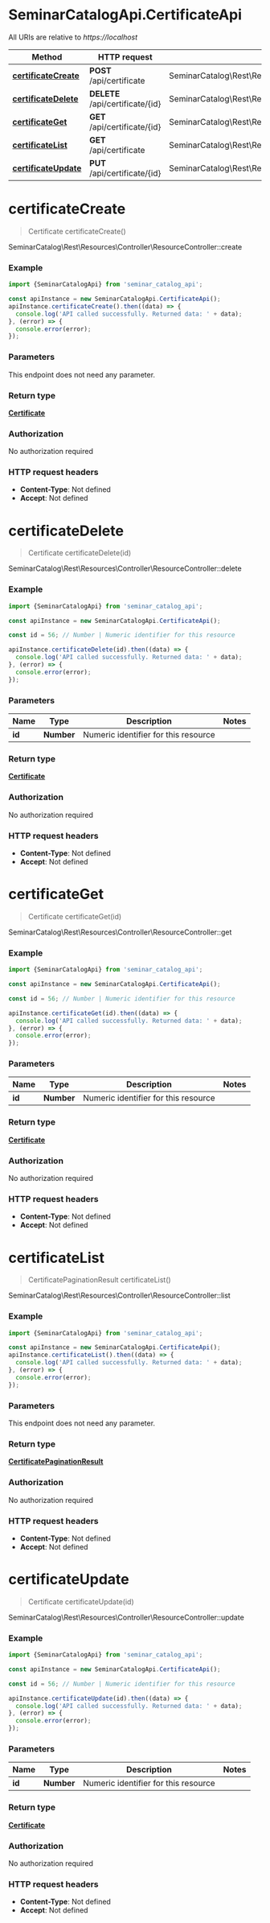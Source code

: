 # SeminarCatalogApi.CertificateApi

All URIs are relative to *https://localhost*

Method | HTTP request | Description
------------- | ------------- | -------------
[**certificateCreate**](CertificateApi.md#certificateCreate) | **POST** /api/certificate | SeminarCatalog\\Rest\\Resources\\Controller\\ResourceController::create
[**certificateDelete**](CertificateApi.md#certificateDelete) | **DELETE** /api/certificate/{id} | SeminarCatalog\\Rest\\Resources\\Controller\\ResourceController::delete
[**certificateGet**](CertificateApi.md#certificateGet) | **GET** /api/certificate/{id} | SeminarCatalog\\Rest\\Resources\\Controller\\ResourceController::get
[**certificateList**](CertificateApi.md#certificateList) | **GET** /api/certificate | SeminarCatalog\\Rest\\Resources\\Controller\\ResourceController::list
[**certificateUpdate**](CertificateApi.md#certificateUpdate) | **PUT** /api/certificate/{id} | SeminarCatalog\\Rest\\Resources\\Controller\\ResourceController::update


<a name="certificateCreate"></a>
# **certificateCreate**
> Certificate certificateCreate()

SeminarCatalog\\Rest\\Resources\\Controller\\ResourceController::create

### Example
```javascript
import {SeminarCatalogApi} from 'seminar_catalog_api';

const apiInstance = new SeminarCatalogApi.CertificateApi();
apiInstance.certificateCreate().then((data) => {
  console.log('API called successfully. Returned data: ' + data);
}, (error) => {
  console.error(error);
});

```

### Parameters
This endpoint does not need any parameter.

### Return type

[**Certificate**](Certificate.md)

### Authorization

No authorization required

### HTTP request headers

 - **Content-Type**: Not defined
 - **Accept**: Not defined

<a name="certificateDelete"></a>
# **certificateDelete**
> Certificate certificateDelete(id)

SeminarCatalog\\Rest\\Resources\\Controller\\ResourceController::delete

### Example
```javascript
import {SeminarCatalogApi} from 'seminar_catalog_api';

const apiInstance = new SeminarCatalogApi.CertificateApi();

const id = 56; // Number | Numeric identifier for this resource

apiInstance.certificateDelete(id).then((data) => {
  console.log('API called successfully. Returned data: ' + data);
}, (error) => {
  console.error(error);
});

```

### Parameters

Name | Type | Description  | Notes
------------- | ------------- | ------------- | -------------
 **id** | **Number**| Numeric identifier for this resource | 

### Return type

[**Certificate**](Certificate.md)

### Authorization

No authorization required

### HTTP request headers

 - **Content-Type**: Not defined
 - **Accept**: Not defined

<a name="certificateGet"></a>
# **certificateGet**
> Certificate certificateGet(id)

SeminarCatalog\\Rest\\Resources\\Controller\\ResourceController::get

### Example
```javascript
import {SeminarCatalogApi} from 'seminar_catalog_api';

const apiInstance = new SeminarCatalogApi.CertificateApi();

const id = 56; // Number | Numeric identifier for this resource

apiInstance.certificateGet(id).then((data) => {
  console.log('API called successfully. Returned data: ' + data);
}, (error) => {
  console.error(error);
});

```

### Parameters

Name | Type | Description  | Notes
------------- | ------------- | ------------- | -------------
 **id** | **Number**| Numeric identifier for this resource | 

### Return type

[**Certificate**](Certificate.md)

### Authorization

No authorization required

### HTTP request headers

 - **Content-Type**: Not defined
 - **Accept**: Not defined

<a name="certificateList"></a>
# **certificateList**
> CertificatePaginationResult certificateList()

SeminarCatalog\\Rest\\Resources\\Controller\\ResourceController::list

### Example
```javascript
import {SeminarCatalogApi} from 'seminar_catalog_api';

const apiInstance = new SeminarCatalogApi.CertificateApi();
apiInstance.certificateList().then((data) => {
  console.log('API called successfully. Returned data: ' + data);
}, (error) => {
  console.error(error);
});

```

### Parameters
This endpoint does not need any parameter.

### Return type

[**CertificatePaginationResult**](CertificatePaginationResult.md)

### Authorization

No authorization required

### HTTP request headers

 - **Content-Type**: Not defined
 - **Accept**: Not defined

<a name="certificateUpdate"></a>
# **certificateUpdate**
> Certificate certificateUpdate(id)

SeminarCatalog\\Rest\\Resources\\Controller\\ResourceController::update

### Example
```javascript
import {SeminarCatalogApi} from 'seminar_catalog_api';

const apiInstance = new SeminarCatalogApi.CertificateApi();

const id = 56; // Number | Numeric identifier for this resource

apiInstance.certificateUpdate(id).then((data) => {
  console.log('API called successfully. Returned data: ' + data);
}, (error) => {
  console.error(error);
});

```

### Parameters

Name | Type | Description  | Notes
------------- | ------------- | ------------- | -------------
 **id** | **Number**| Numeric identifier for this resource | 

### Return type

[**Certificate**](Certificate.md)

### Authorization

No authorization required

### HTTP request headers

 - **Content-Type**: Not defined
 - **Accept**: Not defined

